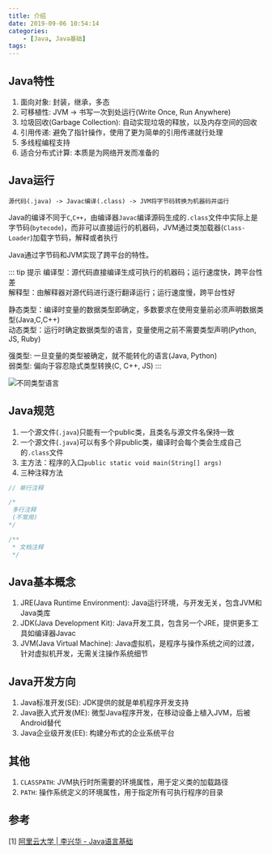 ```yaml
---
title: 介绍
date: 2019-09-06 10:54:14
categories: 
    - [Java, Java基础]
tags:
---
```

## Java特性
1. 面向对象: 封装，继承，多态
2. 可移植性: JVM -> 书写一次到处运行(Write Once, Run Anywhere) 
3. 垃圾回收(Garbage Collection): 自动实现垃圾的释放，以及内存空间的回收
4. 引用传递: 避免了指针操作，使用了更为简单的引用传递就行处理
5. 多线程编程支持
6. 适合分布式计算: 本质是为网络开发而准备的

## Java运行
    源代码(.java) -> Javac编译(.class) -> JVM将字节码转换为机器码并运行

Java的编译不同于`C`,`C++`，由编译器`Javac`编译源码生成的`.class`文件中实际上是字节码(`bytecode`)，而非可以直接运行的机器码，JVM通过类加载器(`Class-Loader`)加载字节码，解释或者执行

Java通过字节码和JVM实现了跨平台的特性。

::: tip 提示
编译型：源代码直接编译生成可执行的机器码；运行速度快，跨平台性差  
解释型：由解释器对源代码进行逐行翻译运行；运行速度慢，跨平台性好

静态类型：编译时变量的数据类型即确定，多数要求在使用变量前必须声明数据类型(Java,C,C++)  
动态类型：运行时确定数据类型的语言，变量使用之前不需要类型声明(Python, JS, Ruby)

强类型: 一旦变量的类型被确定，就不能转化的语言(Java, Python)  
弱类型: 偏向于容忍隐式类型转换(C, C++, JS)
:::

![不同类型语言](Java笔记1/language.jpg)

## Java规范
1. 一个源文件(`.java`)只能有一个public类，且类名与源文件名保持一致
2. 一个源文件(`.java`)可以有多个非public类，编译时会每个类会生成自己的`.class`文件
3. 主方法：程序的入口`public static void main(String[] args)`
4. 三种注释方法

```java
// 单行注释

/* 
 多行注释
 (不常用)
*/

/**
 * 文档注释
 */
```

## Java基本概念
1. JRE(Java Runtime Environment): Java运行环境，与开发无关，包含JVM和Java类库  
2. JDK(Java Development Kit): Java开发工具，包含另一个JRE，提供更多工具如编译器Javac  
3. JVM(Java Virtual Machine): Java虚拟机，是程序与操作系统之间的过渡，针对虚拟机开发，无需关注操作系统细节  

## Java开发方向
1. Java标准开发(SE): JDK提供的就是单机程序开发支持
2. Java嵌入式开发(ME): 微型Java程序开发，在移动设备上植入JVM，后被Android替代
3. Java企业级开发(EE): 构建分布式的企业系统平台

## 其他
1. `CLASSPATH`: JVM执行时所需要的环境属性，用于定义类的加载路径
2. `PATH`: 操作系统定义的环境属性，用于指定所有可执行程序的目录

## 参考
[1] [阿里云大学 | 李兴华 - Java语言基础](https://edu.aliyun.com/roadmap/java?spm=5176.13345299.1392477.3.63ddf153q7QkVf)
